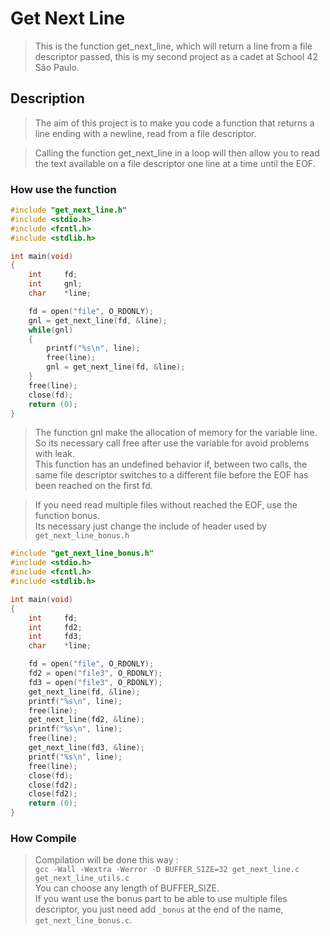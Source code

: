 # Get Next Line

> This is the function get_next_line, which will return a line from a file descriptor passed, this is my second project as a cadet at School 42 São Paulo.

## Description

> The aim of this project is to make you code a function that returns a line ending with a newline, read from a file descriptor.  

> Calling the function get_next_line in a loop will then allow you to read the text available on a file descriptor one line at a time until the EOF.

### How use the function 

```c
#include "get_next_line.h"
#include <stdio.h>
#include <fcntl.h>
#include <stdlib.h>

int	main(void)
{
	int		fd;
	int		gnl;
	char	*line;

	fd = open("file", O_RDONLY);
	gnl = get_next_line(fd, &line);
	while(gnl)
	{
		printf("%s\n", line);
		free(line);
		gnl = get_next_line(fd, &line);
	}
	free(line);
	close(fd);
	return (0);
}
```
> The function gnl make the allocation of memory for the variable line.  
> So its necessary call free after use the variable for avoid problems with leak.  
> This function has an undefined behavior if, between two calls, the same file descriptor switches to a different file before the EOF has been reached on the first fd.

> If you need read multiple files without reached the EOF, use the function bonus.  
> Its necessary just change the include of header used by `get_next_line_bonus.h`

```c
#include "get_next_line_bonus.h"
#include <stdio.h>
#include <fcntl.h>
#include <stdlib.h>

int	main(void)
{
	int		fd;
	int		fd2;
	int		fd3;
	char	*line;

	fd = open("file", O_RDONLY);
	fd2 = open("file3", O_RDONLY);
	fd3 = open("file3", O_RDONLY);
	get_next_line(fd, &line);
	printf("%s\n", line);
	free(line);
	get_next_line(fd2, &line);
	printf("%s\n", line);
	free(line);
	get_next_line(fd3, &line);
	printf("%s\n", line);
	free(line);
	close(fd);
	close(fd2);
	close(fd2);
	return (0);
}
```

### How Compile

> Compilation will be done this way :  
> `gcc -Wall -Wextra -Werror -D BUFFER_SIZE=32
get_next_line.c get_next_line_utils.c`  
> You can choose any length of BUFFER_SIZE.  
> If you want use the bonus part to be able to use multiple files descriptor, you just need add `_bonus` at the end of the name, `get_next_line_bonus.c`.